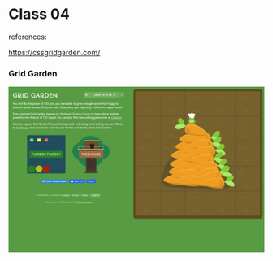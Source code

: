 # Class 04 

references:

https://cssgridgarden.com/


### Grid Garden 

![Level 28 complete](../assets/gridgarden.png)